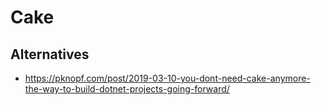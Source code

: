 # Cake

## Alternatives

*   https://pknopf.com/post/2019-03-10-you-dont-need-cake-anymore-the-way-to-build-dotnet-projects-going-forward/

